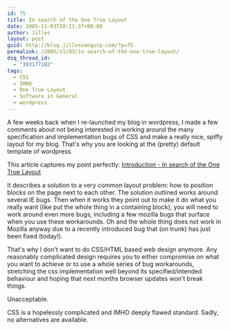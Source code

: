 ```yaml
---
id: 75
title: In search of the One True Layout
date: 2005-11-03T20:11:37+00:00
author: Jilles
layout: post
guid: http://blog.jillesvangurp.com/?p=75
permalink: /2005/11/03/in-search-of-the-one-true-layout/
dsq_thread_id:
  - "393177182"
tags:
  - CSS
  - IMHO
  - One True Layout
  - Software in General
  - wordpress
---
```

A few weeks back when I re-launched my blog in wordpress, I made a few comments about not being interested in working around the many specification and implementation bugs of CSS and make a really nice, spiffy layout for my blog. That's why you are looking at the (pretty) default template of wordpress. 

This article captures my point perfectly:
 <a href="http://positioniseverything.net/articles/onetruelayout/">Introduction - In search of the One True Layout</a>

It describes a solution to a very common layout problem: how to position blocks on the page next to each other. The solution outlined works around several IE bugs. Then when it works they point out to make it do what you really want (like put the whole thing in a containing block), you will need to work around even more bugs, including a few mozilla bugs that surface when you use these workarounds. Oh and the whole thing does not work in Mozilla anyway due to a recently introduced bug that (on trunk) has just been fixed (today!).

That's why I don't want to do CSS/HTML based web design anymore. Any reasonably complicated design requires you to either compromise on what you want to achieve or to use a whole series of bug workarounds, stretching the css implementation well beyond its specified/intended behaviour and hoping that next months browser updates won't break things.

Unacceptable. 

CSS is a hopelessly complicated and IMHO deeply flawed standard.  Sadly, no alternatives are available.
